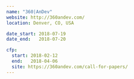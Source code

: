 ```yaml
---
name: "360|AnDev"
website: http://360andev.com/
location: Denver, CO, USA

date_start: 2018-07-19
date_end:   2018-07-20

cfp:
  start: 2018-02-12
  end:   2018-04-06
  site: https://360andev.com/call-for-papers/
---
```

